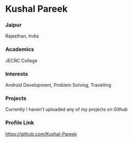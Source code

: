 # Kushal Pareek

### Jaipur

Rajasthan, India

### Academics

JECRC College

### Interests

Android Development, Problem Solving, Travelling

### Projects

Currently I haven't uploaded any of my projects on Github

### Profile Link

https://github.com/Kushal-Pareek
